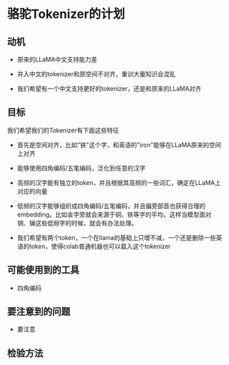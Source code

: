 # 骆驼Tokenizer的计划

## 动机

+ 原来的LLaMA中文支持能力差

+ 并入中文的tokenizer和原空间不对齐，重训大量知识会混乱

+ 我们希望有一个中文支持更好的tokenizer，还是和原来的LLaMA对齐

## 目标

我们希望我们的Tokenizer有下面这些特征

+ 首先是空间对齐，比如"铁"这个字，和英语的"iron"能够在LLaMA原来的空间上对齐

+ 能够使用四角编码/五笔编码，泛化到任意的汉字

+ 高频的汉字能有独立的token，并且根据其高频的一些词汇，确定在LLaMA上对应的向量

+ 低频的汉字能够组织成四角编码/五笔编码，并且偏旁部首也获得合理的embedding。比如金字旁就会来源于铜、铁等字的平均，这样当模型面对锎、镧这些低频字的时候，就会有办法处理。

+ 我们希望有两个token，一个在llama的基础上只增不减，一个还是删除一些英语的token，使得colab普通机器也可以载入这个tokenizer

## 可能使用到的工具

+ 四角编码

## 要注意到的问题

+ 要注意

## 检验方法


##